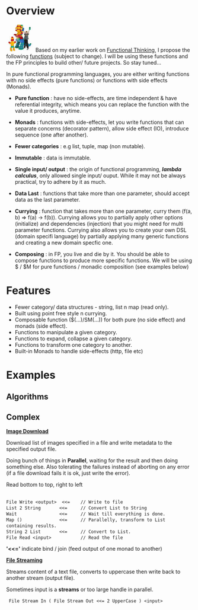 # Overview
![Lego Kids](lego-kid.jpeg) Based on my earlier work on [Functional Thinking](https://github.com/van001/lesscode), I propose the following [functions](https://github.com/van001/lesscode-fp/blob/master/src/index.js) (subject to change). I will be using these functions and the FP principles to build other/ future projects. So stay tuned...

In pure functional programming languages, you are either writing functions with no side effects (pure functions) or functions with 
side effects (Monads). 

- **Pure function** : have no side-effects, are time independent & have referential integrity, which means you can replace the function with the value it produces, anytime.

- **Monads** : functions with side-effects, let you write functions that can separate concerns (decorator pattern), allow side effect (IO), introduce sequence (one after another).

- **Fewer categories** :  e.g list, tuple, map (non mutable). 

- **Immutable** : data is immutable. 

- **Single input/ output** : the origin of functional programming, ***lambda calculus***, only allowed single input/ ouput. While it may not be always practical, try to adhere by it as much.

- **Data Last** : functions that take more than one parameter,  should accept data as the last parameter.

- **Currying** : function that takes more than one parameter, curry  them (f(a, b) => f(a) -> f(b)). 
Currying allows you to partially apply other options (initialize) and dependencies (injection) that you might need for multi parameter functions.
Currying also allows you to create your own DSL (domain specifi language) by partially applying many generic functions and creating a new domain specfic one.

- **Composing** : in FP, you live and die by it. You should be able to compose functions to produce more specific functions. 
We will be using $ / $M for pure functions / monadic composition (see examples below)

# Features
- Fewer category/ data structures - string, list n map (read only).
- Built using point free style n currying.
- Composable function ($(...)/SM(...)) for both pure (no side effect) and monads (side effect).
- Functions to manipulate a given category.
- Functions to expand, collapse a given category. 
- Functions to transform one category to another.
- Built-in Monads to handle side-effects (http, file etc)

# Examples

## Algorithms

## Complex ##
**[Image Download](https://github.com/van001/lesscode-fp/tree/master/examples/image-download)**

Download list of images specified in a file and write metadata to the specified output file.

Doing bunch of things in **Parallel**, waiting for the result and then doing something else. 
Also tolerating the failures instead of aborting on any error (if a file download fails it is ok, just write the error).

Read bottom to top, right to left
```
                    
File Write <output>  <<=    // Write to file
List 2 String       <<=     // Convert List to String
Wait                <<=     // Wait till everything is done.
Map ()              <<=     // Parallelly, transform to List containing results.
String 2 List       <<=     // Convert to List.
File Read <input>           // Read the file

```
**'<<='**  indicate bind / join (feed output of one monad to another)

**[File Streaming](https://github.com/van001/lesscode-fp/tree/master/examples/file-streaming)**

Streams content of a text file, converts to uppercase then write back to another stream (output file).

Sometimes input is a **streams** or too large handle in parallel.
```
 File Stream In ( File Stream Out <<= 2 UpperCase ) <input>
```



